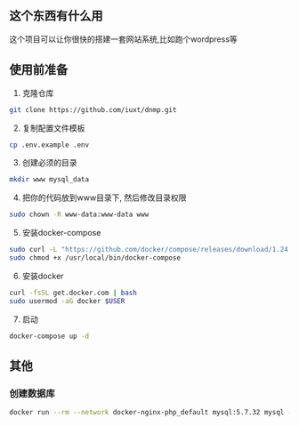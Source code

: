 ## 这个东西有什么用

这个项目可以让你很快的搭建一套网站系统,比如跑个wordpress等

## 使用前准备

1. 克隆仓库
```bash
git clone https://github.com/iuxt/dnmp.git
```
2. 复制配置文件模板
```bash
cp .env.example .env
```

3. 创建必须的目录
```bash
mkdir www mysql_data
```
4. 把你的代码放到www目录下, 然后修改目录权限
```bash
sudo chown -R www-data:www-data www
```
5. 安装docker-compose
```bash
sudo curl -L "https://github.com/docker/compose/releases/download/1.24.1/docker-compose-$(uname -s)-$(uname -m)" -o /usr/local/bin/docker-compose
sudo chmod +x /usr/local/bin/docker-compose
```

6. 安装docker
```bash
curl -fsSL get.docker.com | bash
sudo usermod -aG docker $USER
```

7. 启动
```bash
docker-compose up -d
```

## 其他
### 创建数据库
```bash
docker run --rm --network docker-nginx-php_default mysql:5.7.32 mysql -uroot -hmysql -p123456 -e 'CREATE DATABASE `wordpress` CHARACTER SET 'utf8mb4' COLLATE 'utf8mb4_general_ci';'
```
